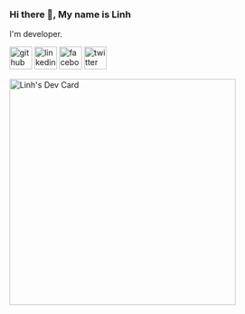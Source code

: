 ### Hi there 👋, My name is Linh
I'm developer. 



[<img src='https://cdn.jsdelivr.net/npm/simple-icons@3.0.1/icons/github.svg' alt='github' height='40'>](https://github.com/Linh777GKOG)  [<img src='https://cdn.jsdelivr.net/npm/simple-icons@3.0.1/icons/linkedin.svg' alt='linkedin' height='40'>](https://www.linkedin.com/in/Linh/)  [<img src='https://cdn.jsdelivr.net/npm/simple-icons@3.0.1/icons/facebook.svg' alt='facebook' height='40'>](https://www.facebook.com/Linh)  [<img src='https://cdn.jsdelivr.net/npm/simple-icons@3.0.1/icons/twitter.svg' alt='twitter' height='40'>](https://twitter.com/Linh)  







<a href="https://app.daily.dev/Linh777"><img src="https://api.daily.dev/devcards/674a92f240204671a3b01652514928a1.png?r=9ob" width="400" alt="Linh's Dev Card"/></a>
